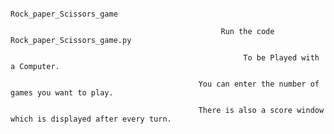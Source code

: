                                                    Rock_paper_Scissors_game
                                                          
                                                   Run the code Rock_paper_Scissors_game.py
                                                          
                                                        To be Played with a Computer.
                                                          
                                              You can enter the number of games you want to play.
                                              
                                              There is also a score window which is displayed after every turn.
